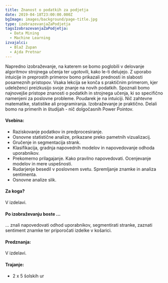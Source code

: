 ```yaml
---
title: Znanost o podatkih za podjetja
date: 2019-04-18T23:00:00.000Z
bgImage: images/background/page-title.jpg
type: izobrazevanjaZaPodjetja
tagsIzobrazevanjaZaPodjetja:
  - Data Mining
  - Machine Learning
izvajalci:
  - Blaž Zupan
  - Ajda Pretnar
---
```

Napredno izobraževanje, na katerem se bomo poglobili v delovanje algoritmov strojnega učenja ter ugotovili, kako le-ti delujejo. Z uporabo intuicije in preprostih primerov bomo prikazali prednosti in slabosti posameznih pristopov. Vsaka lekcija se konča s praktičnim primerom, kjer udeleženci preizkusijo svoje znanje na novih podatkih. Spoznali bomo najnovejše pristope znanosti o podatkih in strojnega učenja, ki so specifično namenjeni za poslovne probleme. Poudarek je na intuiciji. Nič zahtevne matematike, statistike ali programiranja. Izobraževanje je praktično. Delali bomo na primerih in študijah - nič dolgočasnih Power Pointov. 

#### Vsebina:

* Raziskovanje podatkov in predprocesiranje.
* Osnovne statistične analize, prikazane preko pametnih vizualizacij.
* Gručenje in segmentacija strank.
* Klasifikacija, gradnja napovednih modelov in napovedovanje odhoda uporabnikov.
* Prekomerno prilagajanje. Kako pravilno napovedovati. Ocenjevanje modelov in mere uspešnosti.
* Rudarjenje besedil v poslovnem svetu. Spremljanje znamke in analiza sentimenta.
* Osnovne analize slik.

#### Za koga?

V izdelavi.

#### Po izobraževanju boste ...

... znali napovedovati odhod uporabnikov, segmentirati stranke, zaznati sentiment znamke ter priporočati izdelke v košarici.

#### Predznanja:

V izdelavi.

#### Trajanje:

* 2 x 5 šolskih ur
